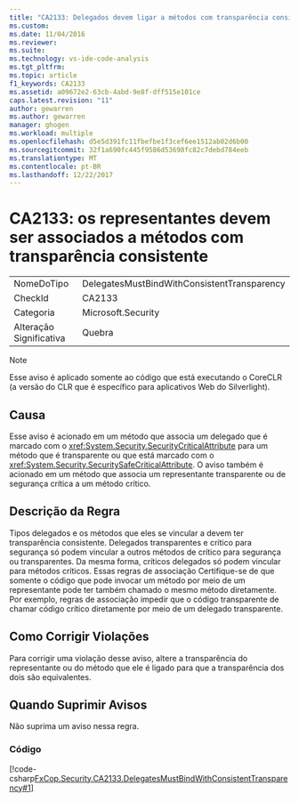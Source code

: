 ```yaml
---
title: "CA2133: Delegados devem ligar a métodos com transparência consistente | Microsoft Docs"
ms.custom: 
ms.date: 11/04/2016
ms.reviewer: 
ms.suite: 
ms.technology: vs-ide-code-analysis
ms.tgt_pltfrm: 
ms.topic: article
f1_keywords: CA2133
ms.assetid: a09672e2-63cb-4abd-9e8f-dff515e101ce
caps.latest.revision: "11"
author: gewarren
ms.author: gewarren
manager: ghogen
ms.workload: multiple
ms.openlocfilehash: d5e5d391fc11fbefbe1f3cef6ee1512ab02d6b00
ms.sourcegitcommit: 32f1a690fc445f9586d53698fc82c7debd784eeb
ms.translationtype: MT
ms.contentlocale: pt-BR
ms.lasthandoff: 12/22/2017
---
```

# <a name="ca2133-delegates-must-bind-to-methods-with-consistent-transparency"></a>CA2133: os representantes devem ser associados a métodos com transparência consistente
|||  
|-|-|  
|NomeDoTipo|DelegatesMustBindWithConsistentTransparency|  
|CheckId|CA2133|  
|Categoria|Microsoft.Security|  
|Alteração Significativa|Quebra|  
  
> [!NOTE]
>  Esse aviso é aplicado somente ao código que está executando o CoreCLR (a versão do CLR que é específico para aplicativos Web do Silverlight).  
  
## <a name="cause"></a>Causa  
 Esse aviso é acionado em um método que associa um delegado que é marcado com o <xref:System.Security.SecurityCriticalAttribute> para um método que é transparente ou que está marcado com o <xref:System.Security.SecuritySafeCriticalAttribute>. O aviso também é acionado em um método que associa um representante transparente ou de segurança crítica a um método crítico.  
  
## <a name="rule-description"></a>Descrição da Regra  
 Tipos delegados e os métodos que eles se vincular a devem ter transparência consistente. Delegados transparentes e crítico para segurança só podem vincular a outros métodos de crítico para segurança ou transparentes. Da mesma forma, críticos delegados só podem vincular para métodos críticos. Essas regras de associação Certifique-se de que somente o código que pode invocar um método por meio de um representante pode ter também chamado o mesmo método diretamente. Por exemplo, regras de associação impedir que o código transparente de chamar código crítico diretamente por meio de um delegado transparente.  
  
## <a name="how-to-fix-violations"></a>Como Corrigir Violações  
 Para corrigir uma violação desse aviso, altere a transparência do representante ou do método que ele é ligado para que a transparência dos dois são equivalentes.  
  
## <a name="when-to-suppress-warnings"></a>Quando Suprimir Avisos  
 Não suprima um aviso nessa regra.  
  
### <a name="code"></a>Código  
 [!code-csharp[FxCop.Security.CA2133.DelegatesMustBindWithConsistentTransparency#1](../code-quality/codesnippet/CSharp/ca2133-delegates-must-bind-to-methods-with-consistent-transparency_1.cs)]